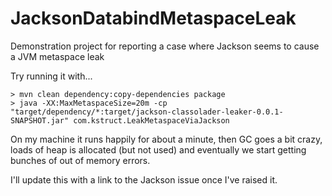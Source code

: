 # JacksonDatabindMetaspaceLeak

Demonstration project for reporting a case where Jackson seems to cause a JVM metaspace leak

Try running it with...

```
> mvn clean dependency:copy-dependencies package
> java -XX:MaxMetaspaceSize=20m -cp "target/dependency/*:target/jackson-classolader-leaker-0.0.1-SNAPSHOT.jar" com.kstruct.LeakMetaspaceViaJackson
```

On my machine it runs happily for about a minute, then GC goes a bit crazy, loads of heap is allocated (but not used) and eventually we start getting bunches of out of memory errors.

I'll update this with a link to the Jackson issue once I've raised it.
